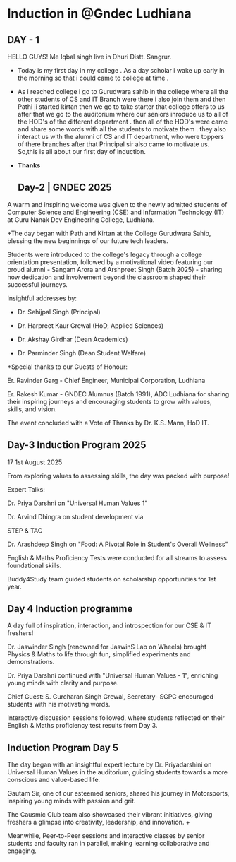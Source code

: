 # Induction in @Gndec Ludhiana 

## DAY - 1 

HELLO GUYS! Me Iqbal singh live in Dhuri Distt. Sangrur. 
 - Today is my first day in my college . As a day scholar i wake up early in the morning so that i could came  to college at time .
 - As i reached college i go to Gurudwara sahib in the college where all the other students of CS and IT Branch were there i also join them and then Pathi ji started kirtan then we go to take starter that college offers to us after that we go to the auditorium where our seniors inroduce us to all of the HOD's of the different department . then all of the HOD's were came and share some words with all the students to motivate them . they also interact us with the alumni of CS and IT department, who were toppers of there branches after that Principal sir also came to motivate us. So,this is all about our first day of induction.
 - **Thanks**

   ## Day-2 | GNDEC 2025

A warm and inspiring welcome was given to the newly admitted students of Computer Science and Engineering (CSE) and Information Technology (IT) at Guru Nanak Dev Engineering College, Ludhiana.

+The day began with Path and Kirtan at the College Gurudwara Sahib, blessing the new beginnings of our future tech leaders.

Students were introduced to the college's legacy through a college orientation presentation, followed by a motivational video featuring our proud alumni - Sangam Arora and Arshpreet Singh (Batch 2025) - sharing how dedication and involvement beyond the classroom shaped their successful journeys.

Insightful addresses by:

* Dr. Sehijpal Singh (Principal)

* Dr. Harpreet Kaur Grewal (HoD, Applied Sciences)

* Dr. Akshay Girdhar (Dean Academics)

* Dr. Parminder Singh (Dean Student Welfare)

*Special thanks to our Guests of Honour:

Er. Ravinder Garg - Chief Engineer, Municipal Corporation, Ludhiana

Er. Rakesh Kumar - GNDEC Alumnus (Batch 1991), ADC Ludhiana for sharing their inspiring journeys and encouraging students to grow with values, skills, and vision.

The event concluded with a Vote of Thanks by Dr. K.S. Mann, HoD IT.

## Day-3  Induction Program 2025

17 1st August 2025

From exploring values to assessing skills, the day was packed with purpose!

Expert Talks:

Dr. Priya Darshni on "Universal Human Values 1"

Dr. Arvind Dhingra on student development via

STEP & TAC

Dr. Arashdeep Singh on "Food: A Pivotal Role in Student's Overall Wellness"

English & Maths Proficiency Tests were conducted for all streams to assess foundational skills.

Buddy4Study team guided students on scholarship opportunities for 1st year.

## Day 4 Induction programme 

A day full of inspiration, interaction, and introspection for our CSE & IT freshers!

Dr. Jaswinder Singh (renowned for JaswinS Lab on Wheels) brought Physics & Maths to life through fun, simplified experiments and demonstrations.

Dr. Priya Darshni continued with "Universal Human Values - 1", enriching young minds with clarity and purpose.

Chief Guest: S. Gurcharan Singh Grewal, Secretary- SGPC encouraged students with his motivating words.

Interactive discussion sessions followed, where students reflected on their English & Maths proficiency test results from Day 3.
     
## Induction Program Day 5

The day began with an insightful expert lecture by Dr. Priyadarshini on Universal Human Values in the auditorium, guiding students towards a more conscious and value-based life.

Gautam Sir, one of our esteemed seniors, shared his journey in Motorsports, inspiring young minds with passion and grit.

The Causmic Club team also showcased their vibrant initiatives, giving freshers a glimpse into creativity, leadership, and innovation. +

Meanwhile, Peer-to-Peer sessions and interactive classes by senior students and faculty ran in parallel, making learning collaborative and engaging.
